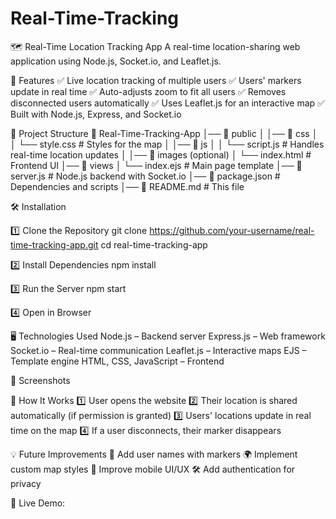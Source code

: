 # Real-Time-Tracking
🗺️ Real-Time Location Tracking App
A real-time location-sharing web application using Node.js, Socket.io, and Leaflet.js.

📌 Features
✅ Live location tracking of multiple users
✅ Users' markers update in real time
✅ Auto-adjusts zoom to fit all users
✅ Removes disconnected users automatically
✅ Uses Leaflet.js for an interactive map
✅ Built with Node.js, Express, and Socket.io

📂 Project Structure
📁 Real-Time-Tracking-App
│── 📁 public
│   │── 📁 css
│   │   └── style.css  # Styles for the map
│   │── 📁 js
│   │   └── script.js  # Handles real-time location updates
│   │── 📁 images (optional)
│   └── index.html  # Frontend UI
│── 📁 views
│   └── index.ejs  # Main page template
│── 📄 server.js  # Node.js backend with Socket.io
│── 📄 package.json  # Dependencies and scripts
│── 📄 README.md  # This file

🛠️ Installation

1️⃣ Clone the Repository
git clone https://github.com/your-username/real-time-tracking-app.git
cd real-time-tracking-app

2️⃣ Install Dependencies
npm install

3️⃣ Run the Server
npm start

4️⃣ Open in Browser


🖥️ Technologies Used
Node.js – Backend server
Express.js – Web framework
Socket.io – Real-time communication
Leaflet.js – Interactive maps
EJS – Template engine
HTML, CSS, JavaScript – Frontend

📸 Screenshots


📌 How It Works
1️⃣ User opens the website
2️⃣ Their location is shared automatically (if permission is granted)
3️⃣ Users' locations update in real time on the map
4️⃣ If a user disconnects, their marker disappears


💡 Future Improvements
📍 Add user names with markers
🌍 Implement custom map styles
📱 Improve mobile UI/UX
🛠️ Add authentication for privacy

🔗 Live Demo: 
